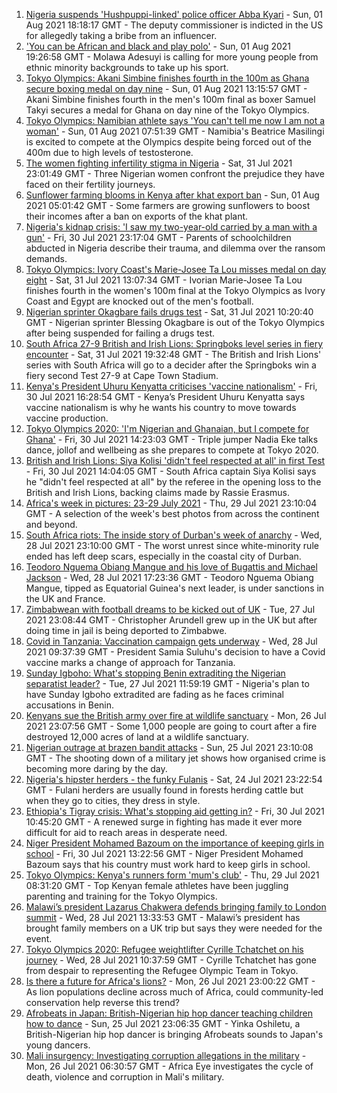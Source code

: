 1. [Nigeria suspends 'Hushpuppi-linked' police officer Abba Kyari](https://www.bbc.co.uk/news/world-africa-58046942) - Sun, 01 Aug 2021 18:18:17 GMT - The deputy commissioner is indicted in the US for allegedly taking a bribe from an influencer.
2. ['You can be African and black and play polo'](https://www.bbc.co.uk/news/uk-58049010) - Sun, 01 Aug 2021 19:26:58 GMT - Molawa Adesuyi is calling for more young people from ethnic minority backgrounds to take up his sport.
3. [Tokyo Olympics: Akani Simbine finishes fourth in the 100m as Ghana secure boxing medal on day nine](https://www.bbc.co.uk/sport/africa/58046599) - Sun, 01 Aug 2021 13:15:57 GMT - Akani Simbine finishes fourth in the men's 100m final as boxer Samuel Takyi secures a medal for Ghana on day nine of the Tokyo Olympics.
4. [Tokyo Olympics: Namibian athlete says 'You can't tell me now I am not a woman'](https://www.bbc.co.uk/sport/africa/58029941) - Sun, 01 Aug 2021 07:51:39 GMT - Namibia's Beatrice Masilingi is excited to compete at the Olympics despite being forced out of the 400m due to high levels of testosterone.
5. [The women fighting infertility stigma in Nigeria](https://www.bbc.co.uk/news/world-africa-58004523) - Sat, 31 Jul 2021 23:01:49 GMT - Three Nigerian women confront the prejudice they have faced on their fertility journeys.
6. [Sunflower farming blooms in Kenya after khat export ban](https://www.bbc.co.uk/news/world-africa-57970755) - Sun, 01 Aug 2021 05:01:42 GMT - Some farmers are growing sunflowers to boost their incomes after a ban on exports of the khat plant.
7. [Nigeria's kidnap crisis: 'I saw my two-year-old carried by a man with a gun'](https://www.bbc.co.uk/news/world-africa-57929074) - Fri, 30 Jul 2021 23:17:04 GMT - Parents of schoolchildren abducted in Nigeria describe their trauma, and dilemma over the ransom demands.
8. [Tokyo Olympics: Ivory Coast's Marie-Josee Ta Lou misses medal on day eight](https://www.bbc.co.uk/sport/africa/58039330) - Sat, 31 Jul 2021 13:07:34 GMT - Ivorian Marie-Josee Ta Lou finishes fourth in the women's 100m final at the Tokyo Olympics as Ivory Coast and Egypt are knocked out of the men's football.
9. [Nigerian sprinter Okagbare fails drugs test](https://www.bbc.co.uk/sport/olympics/58037280) - Sat, 31 Jul 2021 10:20:40 GMT - Nigerian sprinter Blessing Okagbare is out of the Tokyo Olympics after being suspended for failing a drugs test.
10. [South Africa 27-9 British and Irish Lions: Springboks level series in fiery encounter](https://www.bbc.co.uk/sport/rugby-union/58041234) - Sat, 31 Jul 2021 19:32:48 GMT - The British and Irish Lions' series with South Africa will go to a decider after the Springboks win a fiery second Test 27-9 at Cape Town Stadium.
11. [Kenya's President Uhuru Kenyatta criticises 'vaccine nationalism'](https://www.bbc.co.uk/news/world-africa-58030423) - Fri, 30 Jul 2021 16:28:54 GMT - Kenya’s President Uhuru Kenyatta says vaccine nationalism is why he wants his country to move towards vaccine production.
12. [Tokyo Olympics 2020: 'I'm Nigerian and Ghanaian, but I compete for Ghana'](https://www.bbc.co.uk/sport/av/africa/58030421) - Fri, 30 Jul 2021 14:23:03 GMT - Triple jumper Nadia Eke talks dance, jollof and wellbeing as she prepares to compete at Tokyo 2020.
13. [British and Irish Lions: Siya Kolisi 'didn't feel respected at all' in first Test](https://www.bbc.co.uk/sport/rugby-union/58025942) - Fri, 30 Jul 2021 14:04:05 GMT - South Africa captain Siya Kolisi says he "didn't feel respected at all" by the referee in the opening loss to the British and Irish Lions, backing claims made by Rassie Erasmus.
14. [Africa's week in pictures: 23-29 July 2021](https://www.bbc.co.uk/news/world-africa-58012834) - Thu, 29 Jul 2021 23:10:04 GMT - A selection of the week's best photos from across the continent and beyond.
15. [South Africa riots: The inside story of Durban's week of anarchy](https://www.bbc.co.uk/news/world-africa-57996373) - Wed, 28 Jul 2021 23:10:00 GMT - The worst unrest since white-minority rule ended has left deep scars, especially in the coastal city of Durban.
16. [Teodoro Nguema Obiang Mangue and his love of Bugattis and Michael Jackson](https://www.bbc.co.uk/news/world-africa-58001750) - Wed, 28 Jul 2021 17:23:36 GMT - Teodoro Nguema Obiang Mangue, tipped as Equatorial Guinea's next leader, is under sanctions in the UK and France.
17. [Zimbabwean with football dreams to be kicked out of UK](https://www.bbc.co.uk/news/world-africa-57917683) - Tue, 27 Jul 2021 23:08:44 GMT - Christopher Arundell grew up in the UK but after doing time in jail is being deported to Zimbabwe.
18. [Covid in Tanzania: Vaccination campaign gets underway](https://www.bbc.co.uk/news/57641824) - Wed, 28 Jul 2021 09:37:39 GMT - President Samia Suluhu's decision to have a Covid vaccine marks a change of approach for Tanzania.
19. [Sunday Igboho: What's stopping Benin extraditing the Nigerian separatist leader?](https://www.bbc.co.uk/news/world-africa-57969120) - Tue, 27 Jul 2021 11:59:19 GMT - Nigeria's plan to have Sunday Igboho extradited are fading as he faces criminal accusations in Benin.
20. [Kenyans sue the British army over fire at wildlife sanctuary](https://www.bbc.co.uk/news/world-africa-57486433) - Mon, 26 Jul 2021 23:07:56 GMT - Some 1,000 people are going to court after a fire destroyed 12,000 acres of land at a wildlife sanctuary.
21. [Nigerian outrage at brazen bandit attacks](https://www.bbc.co.uk/news/world-africa-57934849) - Sun, 25 Jul 2021 23:10:08 GMT - The shooting down of a military jet shows how organised crime is becoming more daring by the day.
22. [Nigeria's hipster herders - the funky Fulanis](https://www.bbc.co.uk/news/world-africa-57929704) - Sat, 24 Jul 2021 23:22:54 GMT - Fulani herders are usually found in forests herding cattle but when they go to cities, they dress in style.
23. [Ethiopia's Tigray crisis: What's stopping aid getting in?](https://www.bbc.co.uk/news/57929853) - Fri, 30 Jul 2021 10:45:20 GMT - A renewed surge in fighting has made it ever more difficult for aid to reach areas in desperate need.
24. [Niger President Mohamed Bazoum on the importance of keeping girls in school](https://www.bbc.co.uk/news/world-africa-58030419) - Fri, 30 Jul 2021 13:22:56 GMT - Niger President Mohamed Bazoum says that his country must work hard to keep girls in school.
25. [Tokyo Olympics: Kenya's runners form 'mum's club'](https://www.bbc.co.uk/sport/av/africa/58010722) - Thu, 29 Jul 2021 08:31:20 GMT - Top Kenyan female athletes have been juggling parenting and training for the Tokyo Olympics.
26. [Malawi’s president Lazarus Chakwera defends bringing family to London summit](https://www.bbc.co.uk/news/world-africa-57999922) - Wed, 28 Jul 2021 13:33:53 GMT - Malawi’s president has brought family members on a UK trip but says they were needed for the event.
27. [Tokyo Olympics 2020: Refugee weightlifter Cyrille Tchatchet on his journey](https://www.bbc.co.uk/sport/av/africa/57992047) - Wed, 28 Jul 2021 10:37:59 GMT - Cyrille Tchatchet has gone from despair to representing the Refugee Olympic Team in Tokyo.
28. [Is there a future for Africa's lions?](https://www.bbc.co.uk/news/science-environment-57968405) - Mon, 26 Jul 2021 23:00:22 GMT - As lion populations decline across much of Africa, could community-led conservation help reverse this trend?
29. [Afrobeats in Japan: British-Nigerian hip hop dancer teaching children how to dance](https://www.bbc.co.uk/news/world-africa-57949287) - Sun, 25 Jul 2021 23:06:35 GMT - Yinka Oshiletu, a British-Nigerian hip hop dancer is bringing Afrobeats sounds to Japan's young dancers.
30. [Mali insurgency: Investigating corruption allegations in the military](https://www.bbc.co.uk/news/world-africa-57946367) - Mon, 26 Jul 2021 06:30:57 GMT - Africa Eye investigates the cycle of death, violence and corruption in Mali's military.
